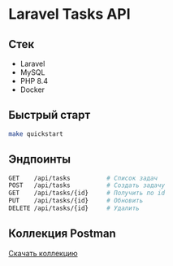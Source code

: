 # Laravel Tasks API

## Стек

-   Laravel
-   MySQL
-   PHP 8.4
-   Docker

## Быстрый старт

```bash
make quickstart
```

## Эндпоинты

```bash
GET    /api/tasks          # Список задач
POST   /api/tasks          # Создать задачу
GET    /api/tasks/{id}     # Получить по id
PUT    /api/tasks/{id}     # Обновить
DELETE /api/tasks/{id}     # Удалить
```

## Коллекция Postman

[Скачать коллекцию](effective-mobile.postman_collection.json)
